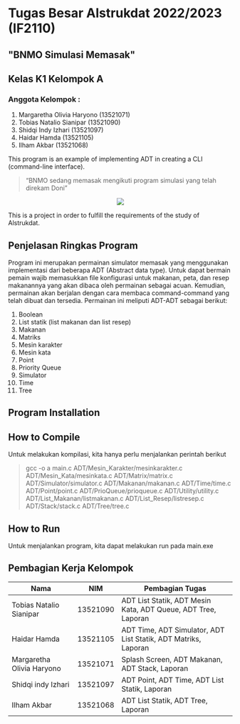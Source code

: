# Tugas Besar Alstrukdat 2022/2023 (IF2110)
## "BNMO Simulasi Memasak"
## Kelas K1 Kelompok A
### Anggota Kelompok :
1. Margaretha Olivia Haryono	(13521071) 
2. Tobias Natalio Sianipar		(13521090) 
3. Shidqi Indy Izhari			    (13521097) 
4. Haidar Hamda			          (13521105) 
5. Ilham Akbar			          (13521068)


This program is an example of implementing ADT in creating a CLI (command-line interface).
> “BNMO sedang memasak mengikuti program simulasi yang telah direkam Doni”

<p align="center">
    <img src="https://img-9gag-fun.9cache.com/photo/aQ3Om62_460swp.webp">
</p>

This is a project in order to fulfill the requirements of the study of Alstrukdat.

## Penjelasan Ringkas Program
Program ini merupakan permainan simulator memasak yang menggunakan implementasi dari beberapa ADT (Abstract data type). Untuk dapat bermain pemain wajib memasukkan file konfigurasi untuk makanan, peta, dan resep makanannya yang akan dibaca oleh permainan sebagai acuan. Kemudian, permainan akan berjalan dengan cara membaca command-command yang telah dibuat dan tersedia. Permainan ini meliputi ADT-ADT sebagai berikut:
1. Boolean
2. List statik (list makanan dan list resep)
3. Makanan
4. Matriks
5. Mesin karakter
6. Mesin kata
7. Point
8. Priority Queue
9. Simulator
10. Time
11. Tree

## Program Installation

## How to Compile
Untuk melakukan kompilasi, kita hanya perlu menjalankan perintah berikut
> gcc -o a main.c ADT/Mesin_Karakter/mesinkarakter.c ADT/Mesin_Kata/mesinkata.c ADT/Matrix/matrix.c ADT/Simulator/simulator.c ADT/Makanan/makanan.c ADT/Time/time.c ADT/Point/point.c ADT/PrioQueue/prioqueue.c ADT/Utility/utility.c ADT/List_Makanan/listmakanan.c ADT/List_Resep/listresep.c ADT/Stack/stack.c ADT/Tree/tree.c

## How to Run
Untuk menjalankan program, kita dapat melakukan run pada main.exe

## Pembagian Kerja Kelompok
| Nama | NIM | Pembagian Tugas |
| ------| ---- | ---- |
| Tobias Natalio Sianipar | 13521090 | ADT List Statik, ADT Mesin Kata, ADT Queue, ADT Tree, Laporan |
| Haidar Hamda | 13521105 | ADT Time, ADT Simulator, ADT List Statik, ADT Matriks, Laporan |
| Margaretha Olivia Haryono | 13521071 | Splash Screen, ADT Makanan, ADT Stack, Laporan |
| Shidqi indy Izhari | 13521097 | ADT Point, ADT Time, ADT List Statik, Laporan |
| Ilham Akbar | 13521068 | ADT List Statik, ADT Tree, Laporan |
